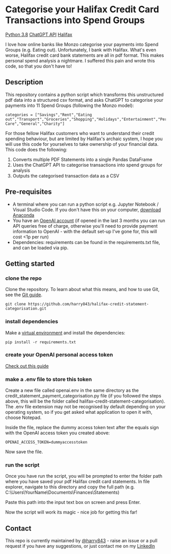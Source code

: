 # Categorise your Halifax Credit Card Transactions into Spend Groups
[Python 3.8](https://img.shields.io/python_3.8-green)
[ChatGPT API](https://img.shields.io/ChatGPT_API-black)
[Halifax](https://img.shields.io/Halifax_Bank-blue)

I love how online banks like Monzo categorise your payments into Spend Groups (e.g. Eating out). Unfortunately, I bank with Halifax. What's even worse, Halifax credit card bank statements are all in pdf format. This makes personal spend analysis a nightmare. I suffered this pain and wrote this code, so that you don't have to!

## Description
This repository contains a python script which transforms this unstructured pdf data into a structured csv format, and asks ChatGPT to categorise your payments into 11 Spend Groups (following the Monzo model):
```
categories = ["Savings","Rent","Eating out","Transport","Groceries","Shopping","Holidays","Entertainment","Personal Care","General","Charity"]
```

For those fellow Halifax customers who want to understand their credit spending behaviour, but are limited by Halifax's archaic system, I hope you will use this code for yourselves to take ownership of your financial data. This code does the following:

1. Converts multiple PDF Statements into a single Pandas DataFrame 
2. Uses the ChatGPT API to categorise transactions into spend groups for analysis
3. Outputs the categorised transaction data as a CSV

## Pre-requisites
* A terminal where you can run a python script e.g. Jupyter Notebook / Visual Studio Code. If you don't have this on your computer, [download Anaconda](https://www.anaconda.com/download)
* You have an [OpenAI account](https://chat.openai.com/auth/login) (if opened in the last 3 months you can run API queries free of charge, otherwise you'll need to provide payment information to OpenAI - with the default set-up I've gone for, this will cost <1p per run)
* Dependencies: requirements can be found in the requirements.txt file, and can be loaded via pip.

## Getting started
### clone the repo
Clone the repository. To learn about what this means, and how to use Git, see the [Git guide](https://nhsdigital.github.io/rap-community-of-practice/training_resources/git/using-git-collaboratively/).

```
git clone https://github.com/harry843/halifax-credit-statement-categorisation.git
```

### install dependencies
Make a [virtual environment](https://nhsdigital.github.io/rap-community-of-practice/training_resources/python/virtual-environments/venv/) and install the dependencies:
```
pip install -r requirements.txt
```

### create your OpenAI personal access token
[Check out this guide](https://medium.com/geekculture/a-simple-guide-to-chatgpt-api-with-python-c147985ae28)

### make a .env file to store this token
Create a new file called openai.env in the same directory as the credit_statement_payment_categorisation.py file (if you followed the steps above, this will be the folder called halifax-credit-statement-categorisation). The .env file extension may not be recognised by default depending on your operating system, so if you get asked what application to open it with, choose Notepad.

Inside the file, replace the dummy access token text after the equals sign with the OpenAI access token you created above:
```
OPENAI_ACCESS_TOKEN=dummyaccesstoken
```
Now save the file.

### run the script
Once you have run the script, you will be prompted to enter the folder path where you have saved your pdf Halifax credit card statements. In file explorer, navigate to this directory and copy the full path (e.g. C:\Users\YourName\Documents\Finances\Statements)

Paste this path into the input text box on screen and press Enter.

Now the script will work its magic - nice job for getting this far!

## Contact

This repo is currently maintained by [@harry843](https://github.com/harry843) - raise an issue or a pull request if you have any suggestions, or just contact me on my [LinkedIn](https://www.linkedin.com/in/harry-kelleher/)

